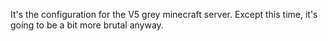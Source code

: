 It's the configuration for the V5 grey minecraft server. Except this time, it's going to be a bit more brutal anyway.
